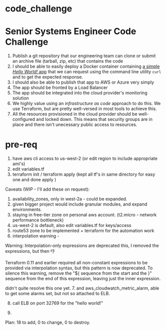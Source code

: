 # code_challenge
# Senior Systems Engineer Code Challenge

 1. Publish a git repository that our engineering team can clone or submit an archive file (tarball, zip, etc) that contains the code
 2. I should be able to easily deploy a Docker container containing [a simple _Hello World!_ app](https://hub.docker.com/r/training/webapp/) that we can request using the command line utility `curl` and to get the expected response.
 3. I should also be able to publish that app to AWS or Azure very simply
 4. The app should be fronted by a Load Balancer
 5. The app should be integrated into the cloud provider's monitoring solution
 6. We highly value using an _infrastructure as code_ approach to do this.  We use Terraform, but are pretty well-versed in most tools to achieve this.
 7. All the resources provisioned in the cloud provider should be well-configured and locked down.  This means that security groups are in place and there isn't unecessary public access to resources.

# pre-req
1. have aws cli access to us-west-2 (or edit region to include appropriate ami's)
2. edit variables.tf
3. terraform init / terraform apply (kept all tf's in same directory for easy one and done apply )

Caveats (WIP - I'll add these on request):

1. availability_zones, only in west-2a - could be expanded.
2. given bigger project would include granular modules, and expand environments.
3. staying in free-tier zone on personal aws account. (t2.micro - network performance bottleneck)
4. us-west-2 is default, also edit variables.tf for keys/access
5. route53 zone to be implemented + terraform for the automation work
6. interpolation warning -

Warning: Interpolation-only expressions are deprecated
this, I removed the expressions, but then :thumbsdown:

Terraform 0.11 and earlier required all non-constant expressions to be
provided via interpolation syntax, but this pattern is now deprecated. To
silence this warning, remove the "${ sequence from the start and the }"
sequence from the end of this expression, leaving just the inner expression.

didn't quite resolve this one yet.
7. and aws_cloudwatch_metric_alarm, able to get some alarms set, but not so attached to ELB.

8. call ELB on port 32769 for the "hello world!"

9.
Plan: 18 to add, 0 to change, 0 to destroy.

